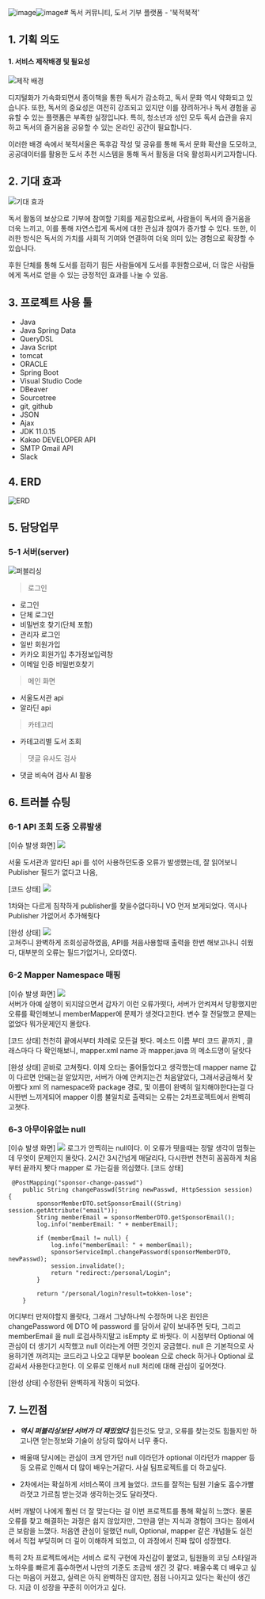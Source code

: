 ![image](https://github.com/user-attachments/assets/1f8c67cc-e3f4-473a-84d2-2bc19548e92a)![image](https://github.com/user-attachments/assets/eb48a0d8-11e0-4d07-9bef-a69ec93aa87f)# 독서 커뮤니티, 도서 기부 플랫폼 - '북적북적'

## 1. 기획 의도

#### 1. 서비스 제작배경 및 필요성

![제작 배경](temp-statistics.png)

디지털화가 가속화되면서 종이책을 통한 독서가 감소하고, 독서 문화 역시 약화되고 있습니다. 
또한, 독서의 중요성은 여전히 강조되고 있지만 이를 장려하거나 독서 경험을 공유할 수 있는 플랫폼은 부족한 실정입니다.
특히, 청소년과 성인 모두 독서 습관을 유지하고 독서의 즐거움을 공유할 수 있는 온라인 공간이 필요합니다. 

이러한 배경 속에서 북적서울은 독후감 작성 및 공유를 통해 독서 문화 확산을 도모하고, 공공데이터를 활용한 도서 추천 시스템을 통해 독서 활동을 더욱 활성화시키고자합니다.



## 2. 기대 효과

![기대 효과](temp-whyuseus.png)

독서 활동의 보상으로 기부에 참여할 기회를 제공함으로써, 사람들이 독서의 즐거움을 더욱 느끼고, 이를 통해 자연스럽게 독서에 대한 관심과 참여가 증가할 수 있다. 또한, 이러한 방식은 독서의 가치를 사회적 기여와 연결하여 더욱 의미 있는 경험으로 확장할 수 있습니다.

후원 단체를 통해 도서를 접하기 힘든 사람들에게 도서를 후원함으로써, 더 많은 사람들에게 독서로 얻을 수 있는 긍정적인 효과를 나눌 수 있음.



## 3. 프로젝트 사용 툴

-   Java
-   Java Spring Data
-   QueryDSL
-   Java Script
-   tomcat
-   ORACLE
-   Spring Boot
-   Visual Studio Code
-   DBeaver
-   Sourcetree
-   git, github
-   JSON
-   Ajax
-   JDK 11.0.15
-   Kakao DEVELOPER API
-   SMTP Gmail API
-   Slack

## 4. ERD

![ERD](../)

## 5. 담당업무

### 5-1 서버(server)

![퍼블리싱](../)

> 로그인

-   로그인 
-   단체 로그인 
-   비밀번호 찾기(단체 포함)
-   관리자 로그인
-   일반 회원가입
-   카카오 회원가입 추가정보입력창
-   이메일 인증 비밀번호찾기
  

> 메인 화면

-   서울도서관 api
-   알라딘 api


> 카테고리
- 카테고리별 도서 조회

> 댓글 유사도 검사
> 
- 댓글 비속어 검사 AI 활용

## 6. 트러블 슈팅


### 6-1 API 조회 도중 오류발생

[이슈 발생 화면]
<img src="https://github.com/catcatsang/bookjeogseoul-server/blob/master/OpenAPI-error.png"><br>

서울 도서관과 알라딘 api 를 섞어 사용하던도중 오류가 발생했는데, 잘 읽어보니 Publisher 필드가 없다고 나옴, 

[코드 상태]
<img src="https://github.com/catcatsang/bookjeogseoul-server/blob/master/vo%20%EC%97%86%EB%8A%94%20%EC%82%AC%EC%A7%84.png"><br>

1차와는 다르게 침착하게 publisher를 찾을수없다하니 VO 먼저 보게되었다. 역시나 Publisher 가없어서 추가해줫다

[완성 상태]
<img src="https://github.com/catcatsang/bookjeogseoul-server/blob/master/bookinfo%20%EC%88%98%EC%A0%95.png"><br>
고쳐주니 완벽하게 조회성공하였음, 
API를 처음사용할때 출력을 한번 해보고나니 쉬웠다, 대부분의 오류는 필드가없거나, 오타였다.
<br>

### 6-2 Mapper Namespace 매핑

[이슈 발생 화면]
<img src="https://github.com/catcatsang/bookjeogseoul-server/blob/master/mapper%20%EC%98%A4%EB%A5%98%20%EB%A1%9C%EA%B7%B8.png"><br>
서버가 아예 실행이 되지않으면서 갑자기 이런 오류가떳다, 서버가 안켜져서 당황했지만 오류를 확인해보니 
memberMapper에 문제가 생겻다고한다. 변수 잘 전달했고 문제는없었다 뭐가문제인지 몰랐다.

[코드 상태]
천천히 끝에서부터 차례로 모든걸 봣다. 메소드 이름 부터 코드 끝까지 , 클래스마다 다 확인해보니, mapper.xml name 과 mapper.java 의 메소드명이 달랏다

[완성 상태]
곧바로 고쳐줫다. 이제 오타는 줄어들었다고 생각했는데 mapper name 값이 다르면 안돼는걸 알았지만, 서버가 아예 안켜지는건 처음알았다, 그래서궁금해서 찾아봤다
xml 의 namespace와 package 경로, 및 이름이 완벽히 일치해야한다는걸 다시한번 느끼게되어 mapper 이름 불일치로 출력되는 오류는 2차프로젝트에서 완벽히 고쳣다.


### 6-3 아무이유없는 null

[이슈 발생 화면]
<img src="https://github.com/catcatsang/bookjeogseoul-server/blob/master/no%20reason%20null.png">
로그가 안찍히는 null이다. 이 오류가 떳을때는 정말 생각이 멈췃는데 무엇이 문제인지 몰랏다. 2시간 3시간넘게 매달리다, 다시한번 천천히 꼼꼼하게 처음부터 끝까지 봣다 
mapper 로 가는길을 의심했다. 
[코드 상태]
```
 @PostMapping("sponsor-change-passwd")
    public String changePasswd(String newPasswd, HttpSession session) {
        sponsorMemberDTO.setSponsorEmail((String) session.getAttribute("email"));
        String memberEmail = sponsorMemberDTO.getSponsorEmail();
        log.info("memberEmail: " + memberEmail);

        if (memberEmail != null) {
            log.info("memberEmail: " + memberEmail);
            sponsorServiceImpl.changePassword(sponsorMemberDTO, newPasswd);
            session.invalidate();
            return "redirect:/personal/Login";
        }

        return "/personal/login?result=tokken-lose";
    }
```


어디부터 만져야할지 몰랏다, 그래서 그냥하나씩 수정하며 나온 원인은 changePassword 에 DTO 에 password 를 담아서 같이 보내주면 됫다, 그리고 memberEmail 을 null 로검사하지말고 isEmpty 로 바꿧다. 
이 시점부터 Optional 에 관심이 더 생기기 시작했고 null 이라는게 어떤 것인지 궁금했다. null 은 기본적으로 사용하기엔 꺼려지는 코드라고 나오고 대부분 boolean 으로 check 하거나 Optional 로 감싸서 사용한다고한다.
이 오류로 인해서 null 처리에 대해 관심이 깊어졋다.

[완성 상태]
수정한뒤 완벽하게 작동이 되었다.







## 7. 느낀점

-   ***역시 퍼블리싱보단 서버가 더 재밌었다*** 힘든것도 맞고, 오류를 찾는것도 힘들지만 하고나면 얻는정보와 기술이 상당히 많아서 너무 좋다.

-   배울때 당시에는 관심이 크게 안가던 null 이라던가 optional 이라던가 mapper 등등 오류로 인해서 더 많이 배우는거같다. 사실 팀프로젝트를 더 하고싶다.

-   2차에서는 확실하게 서비스쪽이 크게 늘었다. 코드를 잘적는 팀원 기술도 흡수가빨라졋고 가르침 받는것과 생각하는것도 달라졋다.

서버 개발이 나에게 훨씬 더 잘 맞는다는 걸 이번 프로젝트를 통해 확실히 느꼈다. 물론 오류를 찾고 해결하는 과정은 쉽지 않았지만, 그만큼 얻는 지식과 경험이 크다는 점에서 큰 보람을 느꼈다. 처음엔 관심이 덜했던 null, Optional, mapper 같은 개념들도 실전에서 직접 부딪히며 더 깊이 이해하게 되었고, 이 과정에서 진짜 많이 성장했다.

특히 2차 프로젝트에서는 서비스 로직 구현에 자신감이 붙었고, 팀원들의 코딩 스타일과 노하우를 빠르게 흡수하면서 나만의 기준도 조금씩 생긴 것 같다. 배울수록 더 배우고 싶다는 마음이 커졌고,  실력은 아직 완벽하진 않지만, 점점 나아지고 있다는 확신이 생긴다. 지금 이 성장을 꾸준히 이어가고 싶다.
